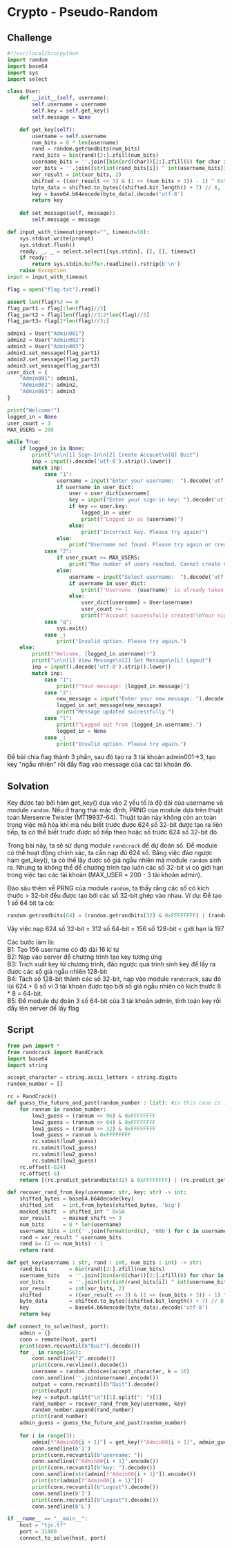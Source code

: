 # Crypto - Pseudo-Random

## Challenge
```python
#!/usr/local/bin/python
import random
import base64
import sys
import select

class User:
    def __init__(self, username):
        self.username = username
        self.key = self.get_key()
        self.message = None

    def get_key(self):
        username = self.username
        num_bits = 8 * len(username)
        rand = random.getrandbits(num_bits)
        rand_bits = bin(rand)[2:].zfill(num_bits)
        username_bits = ''.join([bin(ord(char))[2:].zfill(8) for char in username])
        xor_bits = ''.join([str(int(rand_bits[i]) ^ int(username_bits[i])) for i in range(num_bits)])
        xor_result = int(xor_bits, 2)
        shifted = ((xor_result << 3) & (1 << (num_bits + 3)) - 1) ^ 0x5A
        byte_data = shifted.to_bytes((shifted.bit_length() + 7) // 8, 'big')
        key = base64.b64encode(byte_data).decode('utf-8')
        return key
    
    def set_message(self, message):
        self.message = message

def input_with_timeout(prompt="", timeout=10):
    sys.stdout.write(prompt)
    sys.stdout.flush()
    ready, _, _ = select.select([sys.stdin], [], [], timeout)
    if ready:
        return sys.stdin.buffer.readline().rstrip(b'\n')
    raise Exception
input = input_with_timeout

flag = open("flag.txt").read()

assert len(flag)%3 == 0
flag_part1 = flag[:len(flag)//3]
flag_part2 = flag[len(flag)//3:2*len(flag)//3]
flag_part3= flag[2*len(flag)//3:]

admin1 = User("Admin001")
admin2 = User("Admin002")
admin3 = User("Admin003")
admin1.set_message(flag_part1)
admin2.set_message(flag_part2)
admin3.set_message(flag_part3)
user_dict = {
    "Admin001": admin1,
    "Admin002": admin2,
    "Admin003": admin3
}

print("Welcome!")
logged_in = None
user_count = 3 
MAX_USERS = 200

while True:
    if logged_in is None:
        print("\n\n[1] Sign-In\n[2] Create Account\n[Q] Quit")
        inp = input().decode('utf-8').strip().lower()
        match inp:
            case "1":
                username = input("Enter your username:  ").decode('utf-8')
                if username in user_dict:
                    user = user_dict[username]
                    key = input("Enter your sign-in key: ").decode('utf-8')
                    if key == user.key:
                        logged_in = user
                        print(f"Logged in as {username}")
                    else:
                        print("Incorrect key. Please try again!")
                else:
                    print("Username not found. Please try again or create an account.")
            case "2":
                if user_count >= MAX_USERS:
                    print("Max number of users reached. Cannot create new account.")
                else:
                    username = input("Select username:  ").decode('utf-8')
                    if username in user_dict:
                        print(f"Username '{username}' is already taken!")
                    else:
                        user_dict[username] = User(username)
                        user_count += 1 
                        print(f"Account successfully created!\nYour sign-in key is: {user_dict[username].key}")
            case "q":
                sys.exit()
            case _:
                print("Invalid option. Please try again.")
    else:
        print(f"Welcome, {logged_in.username}!")
        print("\n\n[1] View Message\n[2] Set Message\n[L] Logout")
        inp = input().decode('utf-8').strip().lower()
        match inp:
            case "1":
                print(f"Your message: {logged_in.message}")
            case "2":
                new_message = input("Enter your new message: ").decode('utf-8')
                logged_in.set_message(new_message)
                print("Message updated successfully.")
            case "l":
                print(f"Logged out from {logged_in.username}.")
                logged_in = None
            case _:
                print("Invalid option. Please try again.")
```

Đề bài chia flag thành 3 phần, sau đó tạo ra 3 tài khoản admin001->3, tạo key "ngẫu nhiên" rồi đẩy flag vào message của các tài khoản đó.

## Solvation
Key được tạo bởi hàm get_key() dựa vào 2 yếu tố là độ dài của username và module ```random```. Nếu ở trạng thái mặc định, PRNG của module dựa trên thuật toán Mersenne Twister (MT19937-64). Thuật toán này không còn an toàn trong việc mã hóa khi mà nếu biết trước được 624 số 32-bit được tạo ra liên tiếp, ta có thể biết trước được số tiếp theo hoặc số trước 624 số 32-bit đó.  

Trong bài này, ta sẽ sử dụng module ```randcrack``` để dự đoán số. Để module có thể hoạt động chính xác, ta cần nạp đủ 624 số. Bằng việc đảo ngược hàm get_key(), ta có thể lấy được số giả ngẫu nhiên mà module ```random``` sinh ra. Nhưng ta không thể để chương trình tạo luôn các số 32-bit vì có giới hạn trong việc tạo các tài khoản (MAX_USER = 200 - 3 tài khoản admin). 

Đào sâu thêm về PRNG của module ```random```, ta thấy rằng các số có kích thước > 32-bit đều được tạo bởi các số 32-bit ghép vào nhau. Ví dụ: Để tạo 1 số 64 bit ta có:
```python
random.getrandbits(64) = (random.getrandbits(32) & 0xFFFFFFFF) | (random.getrandbits(32) << 32)
```
Vậy việc nạp 624 số 32-bit = 312 số 64-bit = 156 số 128-bit < giới hạn là 197

Các bước làm là: \
B1: Tạo 156 username có độ dài 16 kí tự \
B2: Nạp vào server để chương trình tạo key tương ứng \
B3: Trích xuất key từ chương trình, đảo ngược quá trình sinh key để lấy ra được các số giả ngẫu nhiên 128-bit \
B4: Tách số 128-bit thành các số 32-bit, nạp vào module ```randcrack```, sau đó lùi 624 + 6 số vì 3 tài khoản được tạo bởi số giả ngẫu nhiên có kích thước 8 * 8 = 64-bit. \
B5: Để module dự đoán 3 số 64-bit của 3 tài khoản admin, tính toán key rồi đẩy lên server để lấy flag 

## Script
```python
from pwn import *
from randcrack import RandCrack
import base64
import string

accept_character = string.ascii_letters + string.digits
random_number = []

rc = RandCrack()
def guess_the_future_and_past(random_number : list): #in this case is 128-bit number
    for rannum in random_number:
        low3_guess = (rannum >> 96) & 0xFFFFFFFF
        low2_guess = (rannum >> 64) & 0xFFFFFFFF
        low1_guess = (rannum >> 32) & 0xFFFFFFFF
        low0_guess = rannum & 0xFFFFFFFF
        rc.submit(low0_guess)
        rc.submit(low1_guess)
        rc.submit(low2_guess)
        rc.submit(low3_guess)
    rc.offset(-624)
    rc.offset(-6)
    return [(rc.predict_getrandbits(32) & 0xFFFFFFFF) | (rc.predict_getrandbits(32) << 32) for _ in range(3)]

def recover_rand_from_key(username: str, key: str) -> int:
    shifted_bytes = base64.b64decode(key)
    shifted_int   = int.from_bytes(shifted_bytes, 'big')
    masked_shift  = shifted_int ^ 0x5A
    xor_result    = masked_shift >> 3
    num_bits      = 8 * len(username)
    username_bits = int(''.join(format(ord(c), '08b') for c in username),2)
    rand = xor_result ^ username_bits
    rand &= (1 << num_bits) - 1
    return rand

def get_key(username : str, rand : int, num_bits : int) -> str:
    rand_bits       = bin(rand)[2:].zfill(num_bits)
    username_bits   = ''.join([bin(ord(char))[2:].zfill(8) for char in username])
    xor_bits        = ''.join([str(int(rand_bits[i]) ^ int(username_bits[i])) for i in range(num_bits)])
    xor_result      = int(xor_bits, 2)
    shifted         = ((xor_result << 3) & (1 << (num_bits + 3)) - 1) ^ 0x5A
    byte_data       = shifted.to_bytes((shifted.bit_length() + 7) // 8, 'big')
    key             = base64.b64encode(byte_data).decode('utf-8')
    return key

def connect_to_solve(host, port):
    admin = {}
    conn = remote(host, port)
    print(conn.recvuntil(b"Quit").decode())
    for _ in range(156):    
        conn.sendline("2".encode())
        print(conn.recvline().decode())
        username = random.choices(accept_character, k = 16)
        conn.sendline(''.join(username).encode())
        output = conn.recvuntil(b"Quit").decode()
        print(output)
        key = output.split("\n")[1].split(": ")[1]
        rand_number = recover_rand_from_key(username, key)
        random_number.append(rand_number)
        print(rand_number)
    admin_guess = guess_the_future_and_past(random_number)
    
    for i in range(3):
        admin[f"Admin00{i + 1}"] = get_key(f"Admin00{i + 1}", admin_guess[i], 64)
        conn.sendline(b'1')
        print(conn.recvuntil(b"username: "))
        conn.sendline(f"Admin00{i + 1}".encode())
        print(conn.recvuntil(b"key: ").decode())
        conn.sendline(str(admin[f"Admin00{i + 1}"]).encode())
        print(str(admin[f"Admin00{i + 1}"]))
        print(conn.recvuntil(b"Logout").decode())
        conn.sendline(b'1')
        print(conn.recvuntil(b"Logout").decode())
        conn.sendline(b'L')

if __name__ == "__main__":
    host = "tjc.tf"
    port = 31400
    connect_to_solve(host, port)
```